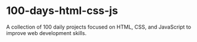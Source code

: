 # 100-days-html-css-js

A collection of 100 daily projects focused on HTML, CSS, and JavaScript to improve web development skills.

